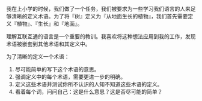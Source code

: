 我在上小学的时候，我们做了一个任务，我们被要求为一些学习我们语言的人来足够清晰的定义术语。为了将『树』定义为『从地面生长的植物』，我们首先需要定义『植物』、『生长』和『地面』。

理解互联互通的语言是一个重要的教训。我喜欢将这种想法应用到我的工作，发现术语被嵌套到其他术语和其定义中。

为了清晰的定义一个术语：

1. 尽可能简单的写下这个术语的意思。
2. 强调定义中的每个术语，需要更进一步的明确。
3. 定义这些术语并测试你所不认识的人知不知道这些术语的定义。
4. 看着每个词，问问自己：这是什么意思？这是否尽可能的简单？
